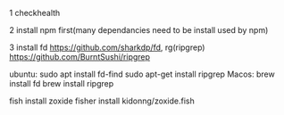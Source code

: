 1 checkhealth

2 install npm first(many dependancies need to be install used by npm)

3 install fd https://github.com/sharkdp/fd, rg(ripgrep) https://github.com/BurntSushi/ripgrep

ubuntu:
sudo apt install fd-find
sudo apt-get install ripgrep
Macos:
brew install fd
brew install ripgrep

fish install zoxide
fisher install kidonng/zoxide.fish
